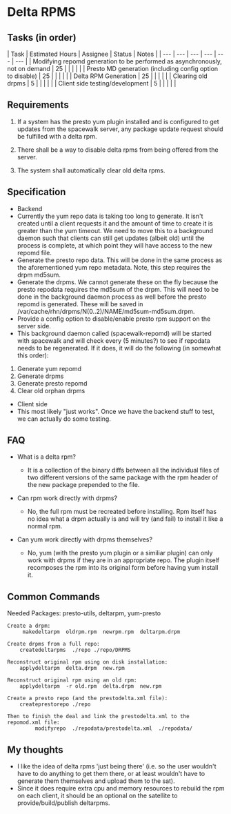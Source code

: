 # Delta RPMS

## Tasks (in order)





|  Task  |  Estimated Hours  |  Assignee  |  Status  |  Notes  |
| --- | --- | --- | --- | --- | --- |
|  Modifying repomd generation to be performed as asynchronously, not on demand  |  25  |    |   |   |  |
|  Presto MD generation (including config option to disable)  |  25  |     |   |    |  |
|  Delta RPM Generation  |  25  |     |   |    |  |
|  Clearing old drpms  |  5  |   |   |   |  |
|  Client side testing/development   |  5  |   |   |   |  |
## Requirements

 1.  If a system has the presto yum plugin installed and is configured to get updates from the spacewalk server, any package update request should be  fulfilled with a delta rpm.

 2.  There shall be a way to disable delta rpms from being offered from the server.  
 3.  The system shall automatically clear old delta rpms.
## Specification
 


 * Backend 
  * Currently the yum repo data is taking too long to generate.  It isn't created until a client requests it and the amount of time to create it is greater than the yum timeout.  We need to move this to a background daemon such that clients can still get updates (albeit old) until the process is complete, at which point they will have access to the new repomd file.
  * Generate the presto repo data.  This will be done in the same process as the aforementioned yum repo metadata.  Note, this step requires the drpm md5sum.
  * Generate the drpms.  We cannot generate these on the fly because the presto repodata requires the md5sum of the drpm.  This will need to be done in the background daemon process as well before the presto repomd is generated.  These will be saved in /var/cache/rhn/drpms/N(0..2)/NAME/md5sum-md5sum.drpm.
  * Provide a config option to disable/enable presto rpm support on the server side.
  * This background daemon called (spacewalk-repomd) will be started with spacewalk and will check every (5 minutes?) to see if repodata needs to be regenerated.  If it does, it will do the following (in somewhat this order):
   1. Generate yum repomd
   2. Generate drpms
   3. Generate presto repomd
   4. Clear old orphan drpms



 * Client side
  * This most likely "just works".  Once we have the backend stuff to test, we can actually do some testing.  
## FAQ

* What is a delta rpm?

   * It is a collection of the binary diffs between all the individual files of two different versions of the same package with the rpm header of the new package prepended to the file.

* Can rpm work directly with drpms?
   * No, the full rpm must be recreated before installing.  Rpm itself has no idea what a drpm actually is and will try (and fail) to install it like a normal rpm.

* Can yum work directly with drpms themselves?
   * No, yum (with the presto yum plugin or a similiar plugin) can only work with drpms if they are in an appropriate repo.  The plugin itself recomposes the rpm into its original form before having yum install it.  
## Common Commands



Needed Packages: presto-utils, deltarpm, yum-presto

    Create a drpm:
         makedeltarpm  oldrpm.rpm  newrpm.rpm  deltarpm.drpm 

    Create drpms from a full repo:
    	createdeltarpms  ./repo ./repo/DRPMS 

    Reconstruct original rpm using on disk installation:
     	applydeltarpm  delta.drpm  new.rpm 

    Reconstruct original rpm using an old rpm:
     	applydeltarpm  -r old.rpm  delta.drpm  new.rpm 

    Create a presto repo (and the prestodelta.xml file):
    	createprestorepo ./repo 

    Then to finish the deal and link the prestodelta.xml to the repomod.xml file:
             modifyrepo  ./repodata/prestodelta.xml  ./repodata/ 
## My thoughts



 * I like the idea of delta rpms 'just being there' (i.e. so the user wouldn't have to do anything to get them there, or at least wouldn't have to generate them themselves and upload them to the sat).  
 * Since it does require extra cpu and memory resources to rebuild the rpm on each client, it should be an optional on the satellite to provide/build/publish deltarpms.



